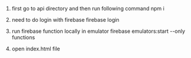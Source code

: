 1. first go to api directory and then run following command
   npm i

2. need to do login with firebase
   firebase login

3. run firebase function locally in emulator
   firebase emulators:start --only functions

4. open index.html file
